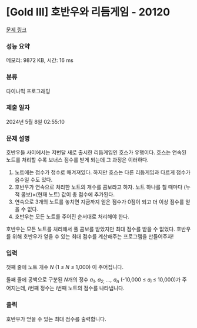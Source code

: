 # [Gold III] 호반우와 리듬게임 - 20120 

[문제 링크](https://www.acmicpc.net/problem/20120) 

### 성능 요약

메모리: 9872 KB, 시간: 16 ms

### 분류

다이나믹 프로그래밍

### 제출 일자

2024년 5월 8일 02:55:10

### 문제 설명

<p>호반우들 사이에서는 저번달 새로 출시한 리듬게임인 호스가 유행이다. 호스는 연속된 노트를 처리할 수록 보너스 점수를 받게 되는데 그 과정은 이러하다.</p>

<ol>
	<li>노트에는 점수가 정수로 매겨져있다. 하지만 호스는 다른 리듬게임과 다르게 점수가 음수일 수도 있다.</li>
	<li>호반우가 연속으로 처리한 노트의 개수를 콤보라고 하자. 노트 하나를 칠 때마다 (누적 콤보)×(현재 노트) 값이 총 점수에 추가된다.</li>
	<li>연속으로 3개의 노트를 놓치면 지금까지 얻은 점수가 0점이 되고 더 이상 점수를 얻을 수 없다.</li>
	<li>호반우는 모든 노트를 주어진 순서대로 처리해야 한다.</li>
</ol>

<p>호반우는 모든 노트를 처리해서 풀 콤보를 받았지만 최대 점수를 받을 수 없었다. 호반우를 위해 호반우가 얻을 수 있는 최대 점수를 계산해주는 프로그램을 만들어주자!</p>

### 입력 

 <p>첫째 줄에 노트 개수 <em>N</em> (1 ≤ <em>N</em> ≤ 1,000) 이 주어집니다.</p>

<p>둘째 줄에 공백으로 구분된 <em>N</em>개의 정수 <em>a<sub>1</sub>, a<sub>2,</sub> ..., a<sub>n</sub></em> (-10,000 ≤ <em>a</em><sub><em>i</em> </sub>≤ 10,000)가 주어지는데, <em>i</em>번째 정수는 <em>i</em>번째 노트의 점수를 나타냅니다.</p>

### 출력 

 <p>호반우가 얻을 수 있는 최대 점수를 출력합니다.</p>


